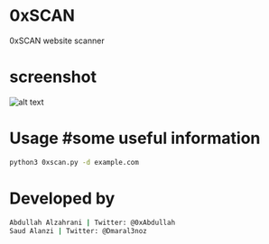 # 0xSCAN
 0xSCAN website scanner

# screenshot

![alt text](https://github.com/0xAbdullah/0xSCAN/blob/master/Screenshot.png)

# Usage #some useful information
```bash
python3 0xscan.py -d example.com

```
# Developed by
``` bash
Abdullah Alzahrani | Twitter: @0xAbdullah
Saud Alanzi | Twitter: @Dmaral3noz
```
